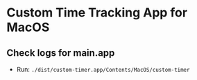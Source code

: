 # Custom Time Tracking App for MacOS

## Check logs for main.app

- Run: `./dist/custom-timer.app/Contents/MacOS/custom-timer`
